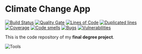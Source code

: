 
# Climate Change App

[![Build Status](http://193.144.50.92:8090/job/ClimateChangeApp/badge/icon)](http://193.144.50.92:8090/job/ClimateChangeApp)
[![Quality Gate](http://193.144.50.92:9000/api/badges/gate?key=ClimateChangeApp)](http://193.144.50.92:9000/dashboard/index/ClimateChangeApp)
[![Lines of Code](http://193.144.50.92:9000/api/badges/measure?metric=ncloc&key=ClimateChangeApp)](http://193.144.50.92:9000/dashboard/index/ClimateChangeApp)
[![Duplicated lines](http://193.144.50.92:9000/api/badges/measure?metric=duplicated_lines_density&key=ClimateChangeApp)](http://193.144.50.92:9000/dashboard/index/ClimateChangeApp)
[![Coverage](http://193.144.50.92:9000/api/badges/measure?metric=coverage&key=ClimateChangeApp)](http://193.144.50.92:9000/dashboard/index/ClimateChangeApp)
[![Code smells](http://193.144.50.92:9000/api/badges/measure?metric=code_smells&key=ClimateChangeApp)](http://193.144.50.92:9000/dashboard/index/ClimateChangeApp)
[![Bugs](http://193.144.50.92:9000/api/badges/measure?metric=bugs&key=ClimateChangeApp)](http://193.144.50.92:9000/dashboard/index/ClimateChangeApp)
[![Vulnerabilities](http://193.144.50.92:9000/api/badges/measure?metric=vulnerabilities&key=ClimateChangeApp)](http://193.144.50.92:9000/dashboard/index/ClimateChangeApp)


This is the code repository of my **final degree project**.


![Tools](https://github.com/diego-hermida/ClimateChangeApp/blob/master/doc/tools.png "Tools")


